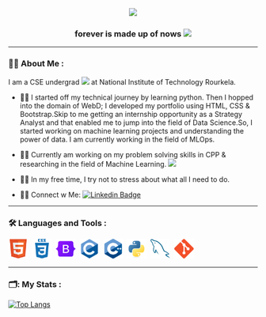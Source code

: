 <div id="header" align="center">
  <img src="https://media.giphy.com/media/DBW3BniaWrFo4/giphy.gif" width="250"/>
  
  
  <h3>
  forever is made up of nows
  <img src="https://media.giphy.com/media/v1.Y2lkPTc5MGI3NjExMTFhNzFmZjM2YWUyMTZhODI2MTMyNzZmNzk3NTQ5YzEyMmMzNjk2NiZlcD12MV9pbnRlcm5hbF9naWZzX2dpZklkJmN0PWc/hp3dmEypS0FaoyzWLR/giphy.gif" width="22"/>
</h3>
</div>

---

### :man_technologist: About Me :
I am a CSE undergrad <img src="https://i.pinimg.com/originals/aa/27/62/aa2762f2783a3026e13e4a888814fe21.gif" width="30"/> at National Institute of Technology Rourkela.  

- :man_mechanic: I started off my technical journey by learning python. Then I hopped into the domain of WebD; I developed my portfolio using HTML, CSS & Bootstrap.Skip to me getting an internship opportunity as a Strategy Analyst and that enabled me to jump into the field of Data Science.So, I started working on machine learning projects and understanding the power of data. I am currently working in the field of MLOps.

- :man_scientist: Currently am working on my problem solving skills in CPP & researching in the field of Machine Learning.   <img src="https://hugelolcdn.com/i/28226.gif" width="80"/>


- :man_astronaut: In my free time, I try not to stress about what all I need to do.

- :male_detective: Connect w Me: [![Linkedin Badge](https://img.shields.io/badge/-shivtikoo-blue?style=flat&logo=Linkedin&logoColor=white)](https://www.linkedin.com/in/shiv-tikoo-0a9933202/)

---

### :hammer_and_wrench: Languages and Tools :
<div>
  <img src="https://github.com/devicons/devicon/blob/master/icons/html5/html5-original.svg" title="HTML5" alt="HTML" width="40" height="40"/>&nbsp;
  <img src="https://github.com/devicons/devicon/blob/master/icons/css3/css3-plain-wordmark.svg"  title="CSS3" alt="CSS" width="40" height="40"/>&nbsp;
  <img src="https://github.com/devicons/devicon/blob/master/icons/bootstrap/bootstrap-original.svg" title="BootStrap" alt="BootStrap" width="40" height="40"/>&nbsp;
  <img src="https://github.com/devicons/devicon/blob/master/icons/c/c-original.svg" title="C"  alt="C" width="40" height="40"/>&nbsp;
  <img src="https://github.com/devicons/devicon/blob/master/icons/cplusplus/cplusplus-original.svg" title="C++"  alt="C++" width="40" height="40"/>&nbsp;
  <img src="https://github.com/devicons/devicon/blob/master/icons/python/python-original.svg" title="Python" **alt="Python" width="40" height="40"/>&nbsp;
  <img src="https://github.com/devicons/devicon/blob/master/icons/mysql/mysql-original.svg" title="MySQL"  alt="MySQL" width="40" height="40"/>&nbsp;
  <img src="https://github.com/devicons/devicon/blob/master/icons/git/git-original.svg" title="Git" **alt="Git" width="40" height="40"/>
</div>

---

### 🗂️: My Stats :
[![Top Langs](https://github-readme-stats.vercel.app/api/top-langs/?username=shivtikoo&layout=compact&theme=vision-friendly-dark)](https://github.com/anuraghazra/github-readme-stats)
